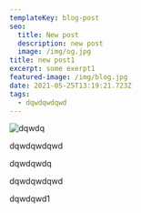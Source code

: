 ```yaml
---
templateKey: blog-post
seo:
  title: New post
  description: new post
  image: /img/og.jpg
title: new post1
excerpt: some exerpt1
featured-image: /img/blog.jpg
date: 2021-05-25T13:19:21.723Z
tags:
  - dqwdqwdqwd
---
```

![dqwdq](/img/luis-vidal-fodesanzs48-unsplash.jpg "dqwdqwd1")

dqwdqwdqwd

dqwdqwdq

dqwdqwdqwd

dqwdqwd1